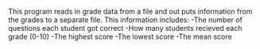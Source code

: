 This program reads in grade data from a file and out puts information from the grades to a separate file. 
This information includes:
-The number of questions each student got correct
-How many students recieved each grade (0-10) 
-The highest score
-The lowest score
-The mean score
